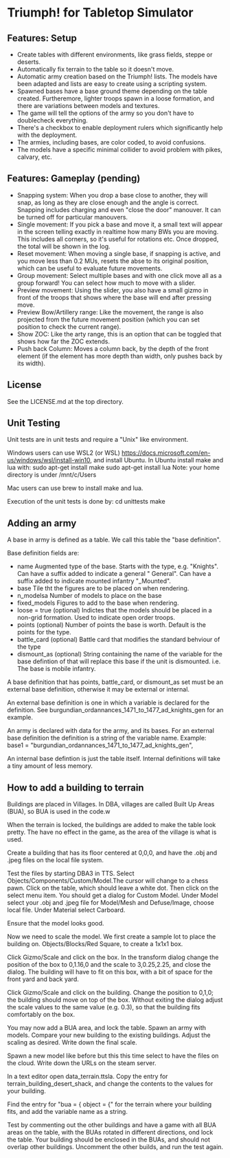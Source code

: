 Triumph! for Tabletop Simulator
===============================

Features: Setup
---------------

- Create tables with different environments, like grass fields, steppe or deserts.
- Automatically fix terrain to the table so it doesn't move.
- Automatic army creation based on the Triumph! lists. The models have been adapted and lists are easy to create using a scripting system.
- Spawned bases have a base ground theme depending on the table created. Furtheremore, lighter troops spawn in a loose formation, and there are variations between models and textures.
- The game will tell the options of the army so you don't have to doublecheck everything.
- There's a checkbox to enable deployment rulers which significantly help with the deployment.
- The armies, including bases, are color coded, to avoid confusions.
- The models have a specific minimal collider to avoid problem with pikes, calvary, etc.

Features: Gameplay (pending)
----------------------------

- Snapping system: When you drop a base close to another, they will snap, as long as they are close enough and the angle is correct. Snapping includes charging and even "close the door" manouver. It can be turned off for particular manouvers.
- Single movement: If you pick a base and move it, a small text will appear in the screen telling exactly in realtime how many BWs you are moving. This includes all corners, so it's useful for rotations etc. Once dropped, the total will be shown in the log.
- Reset movement: When moving a single base, if snapping is active, and you move less than 0.2 MUs, resets the abse to its original position, which can be useful to evaluate future movements.
- Group movement: Select multiple bases and with one click move all as a group forward! You can select how much to move with a slider.
- Preview movement: Using the slider, you also have a small gizmo in front of the troops that shows where the base will end after pressing move.
- Preview Bow/Artillery range: Like the movement, the range is also projected from the future movement position (which you can set position to check the current range).
- Show ZOC: Like the arty range, this is an option that can be toggled that shows how far the ZOC extends.
- Push back Column: Moves a column back, by the depth of the front element (if the element has more depth than width, only pushes back by its width).

License
-------

See the LICENSE.md at the top directory.

Unit Testing
------------

Unit tests are in unit tests and require a "Unix" like environment.  

Windows users can use WSL2 (or WSL) https://docs.microsoft.com/en-us/windows/wsl/install-win10, and install
Ubuntu.  In Ubuntu install make and lua with:
sudo apt-get install make
sudo apt-get install lua
Note: your home directory is under /mnt/c/Users

Mac users can use brew to install make and lua.

Execution of the unit tests is done by:
cd unittests
make

Adding an army
--------------

A base in army is defined as a table.  We call this table the "base definition".

Base definition fields are:
* name Augmented type of the base. Starts with the type, e.g. "Knights".  
  Can have a suffix added to indicate a general "  General".
  Can have a suffix added to indicate mounted infantry "_Mounted".
* base Tile tht the figures are to be placed on when rendering.
* n_modelsa Number of models to place on the base
* fixed_models Figures to add to the base when rendering.
* loose = true (optional) Indictes that the models should be placed in a
    non-grid formation.  Used to indicate open order troops.
* points (optional) Number of points the base is worth. Default is the points
  for the type.
* battle_card (optional) Battle card that modifies the standard behviour of
  the type
* dismount_as (optional) String containing the name of the variable for
  the base defintion of that will replace this base if the unit
  is dismounted.  i.e. The base is mobile infantry.

A base definition that has points, battle_card, or dismount_as set must be an external
base definition, otherwise it may be external or internal.

An external base definition is one in which a variable is declared for the definition.
See burgundian_ordannances_1471_to_1477_ad_knights_gen for an example.

An army is declared with data for the army, and its bases.  For an external
base definition the definition is a string of the variable name.  Example:
base1 = "burgundian_ordannances_1471_to_1477_ad_knights_gen",

An internal base defintion is just the table itself.  Internal definitions will take
a tiny amount of less memory.

How to add a building to terrain
--------------------------------

Buildings are placed in Villages.  In DBA, villages are called
Built Up Areas (BUA), so BUA is used in the code.w

When the terrain is locked, the buildings are added to make the table look
pretty.  The have no effect in the game, as the area of the village
is what is used.

Create a building that has its floor centered at 0,0,0, and have the
.obj and .jpeg files on the local file system.

Test the files by starting DBA3 in TTS.  Select
Objects/Components/Custom/Model.The cursor will change to a chess pawn.
Click on the table, which should leave a white dot.  Then click on the
select menu item.  You should get a dialog for Custom Model. Under Model
select your .obj and .jpeg file for Model/Mesh and Defuse/Image,
choose local file.  Under Material select Carboard.

Ensure that the model looks good.

Now we need to scale the model.  We first create a sample lot to place the
building on.  Objects/Blocks/Red Square, to create a 1x1x1 box.

Click Gizmo/Scale and click on the box.  In the transform dialog change
the position of the box to 0,1.16,0 and the scale to
3,0.25,2.25, and close the dialog.  The building will have to fit
on this box, with a bit of space for the front yard and back yard.

Click Gizmo/Scale and click on the building.  Change the position
to 0,1,0; the building should move on top of the box.  Without
exiting the dialog adjust the scale values to the same value (e.g. 0.3),
so that the building fits comfortably on the box.

You may now add a BUA area, and lock the table. Spawn an army
with models.  Compare your new building to the existing buildings.
Adjust the scaling as desired. Write down the final scale.

Spawn a new model like before but this this time select to have the files
on the cloud. Write down the URLs on the steam server.

In a text editor open data_terrain.ttsla.  Copy the entry for
terrain_building_desert_shack, and change the contents to
the values for your building.

Find the entry for "bua = { object = {" for the terrain where your
building fits, and add the variable name as a string.

Test by commenting out the other buildings and have a game with all BUA
areas on the table, with the BUAs rotated in different directions,
ond lock the table.  Your building should be enclosed in the BUAs, and
should not overlap other buildings.
Uncomment the other builds, and run the test again.
